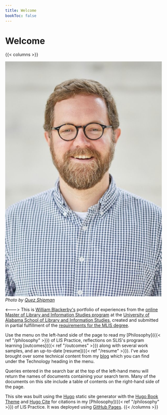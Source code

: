 ```yaml
---
title: Welcome
bookToc: false
---
```


# Welcome

{{< columns >}}

![Headshot](headshot.jpg)_Photo by [Quez Shipman](http://eqsphotography.com/team)_

<--->
This is [William Blackerby's](https://blackerby.github.io/about/) portfolio of experiences from the [online Master of Library and Information Studies program](https://slis.ua.edu/prospective-students/mlis-distance-options/) at the [University of Alabama School of Library and Information Studies](https://slis.ua.edu/), created and submitted in partial fulfillment of the [requirements for the MLIS degree](https://slis.ua.edu/curriculum/).

Use the menu on the left-hand side of the page to read my [Philosophy]({{< ref "/philosophy" >}}) of LIS Practice, reflections on SLIS's program learning [outcomes]({{< ref "/outcomes" >}}) along with several work samples, and an up-to-date [resume]({{< ref "/resume" >}}). I've also brought over some technical content from my [blog](https://blackerby.github.io) which you can find under the Technology heading in the menu.

Queries entered in the search bar at the top of the left-hand menu will return the names of documents containing your search term. Many of the documents on this site include a table of contents on the right-hand side of the page.

This site was built using the [Hugo](https://gohugo.io/) static site generator with the [Hugo Book Theme](https://github.com/alex-shpak/hugo-book) and [Hugo Cite](https://labs.loupbrun.ca/hugo-cite/) for citations in my [Philosophy]({{< ref "/philosophy" >}}) of LIS Practice. It was deployed using [GitHub Pages](https://pages.github.com/).
{{< /columns >}}

